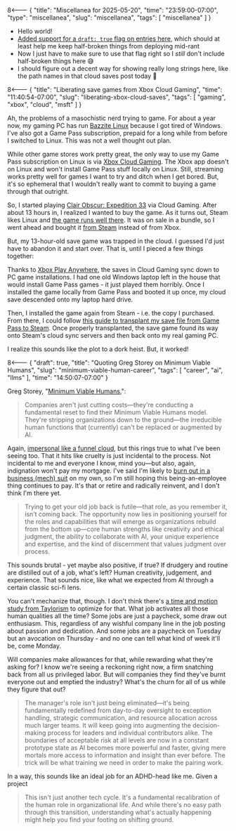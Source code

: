 8<--- { "title": "Miscellanea for 2025-05-20", "time": "23:59:00-07:00", "type": "miscellanea", "slug": "miscellanea", "tags": [ "miscellanea" ] }

- Hello world!
- [Added support for a `draft: true` flag on entries here](https://github.com/lmorchard/blog.lmorchard.com/commit/954919050fca61d04d6e89beec96b0ea374ba74d), which should at least help me keep half-broken things from deploying mid-rant
- Now I just have to make sure to use that flag right so I *still* don't include half-broken things here 😅
- I should figure out a decent way for showing really long strings here, like the path names in that cloud saves post today 🤔

8<--- { "title": "Liberating save games from Xbox Cloud Gaming", "time": "11:40:54-07:00", "slug": "liberating-xbox-cloud-saves", "tags": [ "gaming", "xbox", "cloud", "msft" ] }

Ah, the problems of a masochistic nerd trying to game. For about a year now, my gaming PC has run [Bazzite Linux](https://bazzite.gg/) because I got tired of Windows. I've also got a Game Pass subscription, prepaid for a long while from before I switched to Linux. This was not a well thought out plan.

While other game stores work pretty great, the only way to use my Game Pass subscription on Linux is via [Xbox Cloud Gaming](https://www.xbox.com/en-us/play). The Xbox app doesn't on Linux and won't install Game Pass stuff locally on Linux. Still, streaming works pretty well for games I want to try and ditch when I get bored. But, it's so ephemeral that I wouldn't really want to commit to buying a game through that outright.

So, I started playing [Clair Obscur: Expedition 33](https://www.xbox.com/en-US/games/store/clair-obscur-expedition-33/9PPT8K6GQHRZ/0010) via Cloud Gaming. After about 13 hours in, I realized I wanted to buy the game. As it turns out, Steam likes Linux and [the game runs well there](https://www.protondb.com/app/1903340). It was on sale in a bundle, so I went ahead and bought it [from Steam](https://store.steampowered.com/app/1903340/Clair_Obscur_Expedition_33/)  instead of from Xbox.

But, my 13-hour-old save game was trapped in the cloud. I guessed I'd just have to abandon it and start over. That is, until I pieced a few things together:

Thanks to [Xbox Play Anywhere](https://www.xbox.com/en-US/games/xbox-play-anywhere), the saves in Cloud Gaming sync down to PC game installations. I had one old Windows laptop left in the house that would install Game Pass games - it just played them horribly. Once I installed the game locally from Game Pass and booted it up once, my cloud save descended onto my laptop hard drive.

Then, I installed the game again from Steam - i.e. the copy I purchased. From there, I could follow [this guide to transplant my save file from Game Pass to Steam](https://steamcommunity.com/app/1903340/discussions/0/592895445665061488/). Once properly transplanted, the save game found its way onto Steam's cloud sync servers and then back onto my real gaming PC.

<!--
For posterity, in case that thread goes away, I copied from the newest modified directory here: ```C:\Users\me\AppData\Local\Packages\KeplerInteractive.Expedition33_ymj30pw7xe604\SystemAppData\wgs\00090000044E48CB_000000000000000000000000697F9EC3```

And I copied to here: ```C:\Users\me\AppData\Local\Sandfall\Saved\SaveGames\76561198015267336```

Oh, and it needed renaming to `EXPEDITION_0.sav` - easy peasy. 
-->

I realize this sounds like the plot to a dork heist. But, it worked!

8<--- { "draft": true, "title": "Quoting Greg Storey on Minimum Viable Humans", "slug": "minimum-viable-human-career", "tags": [ "career", "ai", "llms" ], "time": "14:50:07-07:00" }

Greg Storey, "[Minimum Viable Humans.](https://brilliantcrank.com/minimum-viable-humans/)":

> Companies aren't just cutting costs—they're conducting a fundamental reset to find their Minimum Viable Humans model. They're stripping organizations down to the ground—the irreducible human functions that (currently) can't be replaced or augmented by AI.

Again, [impersonal like a funnel cloud](https://blog.lmorchard.com/2025/05/15/quoting-will-larson-on-career-advice-in/index.html), but this rings true to what I've been seeing too. That it hits like cruelty is just incidental to the process. Not incidental to me and everyone I know, mind you—but also, again, indignation won't pay my mortgage. I've said I'm likely to [burn out in a business (mech) suit](https://blog.lmorchard.com/2025/05/16/solo-burnout/) on my own, so I'm still hoping this being-an-employee thing continues to pay. It's that or retire and radically reinvent, and I don't think I'm there yet.

> Trying to get your old job back is futile—that role, as you remember it, isn’t coming back. The opportunity now lies in positioning yourself for the roles and capabilities that will emerge as organizations rebuild from the bottom up—core human strengths like creativity and ethical judgment, the ability to collaborate with AI, your unique experience and expertise, and the kind of discernment that values judgment over process.

This sounds brutal - yet maybe also positive, if true? If drudgery and routine are distilled out of a job, what's left? Human creativity, judgement, and experience. That sounds nice, like what we expected from AI through a certain classic sci-fi lens.

You can't mechanize that, though. I don't think there's [a time and motion study from Taylorism](https://en.wikipedia.org/wiki/Time_and_motion_study) to optimize for that. What job activates all those human qualities all the time? Some jobs are just a paycheck, some draw out enthusiasm. This, regardless of any wishful company line in the job posting about passion and dedication. And some jobs are a paycheck on Tuesday but an avocation on Thursday - and no one can tell what kind of week it'll be, come Monday.

Will companies make allowances for that, while rewarding what they're asking for? I know we're seeing a reckoning right now, a firm snatching back from all us privileged labor. But will companies they find they've burnt everyone out and emptied the industry? What's the churn for all of us while they figure that out?

> The manager's role isn't just being eliminated—it's being fundamentally redefined from day-to-day oversight to exception handling, strategic communication, and resource allocation across much larger teams. It will keep going into augmenting the decision-making process for leaders and individual contributors alike. The boundaries of acceptable risk at all levels are now in a constant prototype state as AI becomes more powerful and faster, giving mere mortals more access to information and insight than ever before. The trick will be what training we need in order to make the pairing work.

In a way, this sounds like an ideal job for an ADHD-head like me. Given a project 

> This isn't just another tech cycle. It's a fundamental recalibration of the human role in organizational life. And while there's no easy path through this transition, understanding what's actually happening might help you find your footing on shifting ground.

